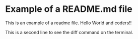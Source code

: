 # Example of a README.md file

This is an example of a readme file. Hello World and coders!!

This is a second line to see the diff command on the terminal.
